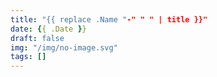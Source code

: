 ```yaml
---
title: "{{ replace .Name "-" " " | title }}"
date: {{ .Date }}
draft: false
img: "/img/no-image.svg"
tags: []
---
```


